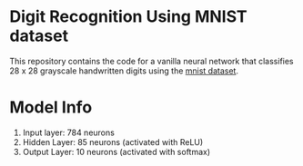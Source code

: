 # Digit Recognition Using MNIST dataset

This repository contains the code for a vanilla neural network that classifies 28 x 28 grayscale handwritten digits using the [mnist dataset](http://yann.lecun.com/exdb/mnist/).

# Model Info
1. Input layer: 784 neurons
2. Hidden Layer: 85 neurons (activated with ReLU)
3. Output Layer: 10 neurons (activated with softmax)
